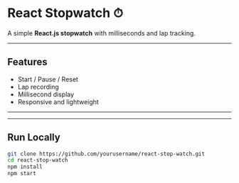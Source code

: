 # React Stopwatch ⏱

A simple **React.js stopwatch** with milliseconds and lap tracking.  

---

## Features

- Start / Pause / Reset  
- Lap recording  
- Millisecond display  
- Responsive and lightweight  

---



---

## Run Locally

```bash
git clone https://github.com/yourusername/react-stop-watch.git
cd react-stop-watch
npm install
npm start
